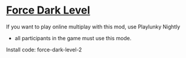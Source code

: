 # [Force Dark Level](https://spelunky.fyi/mods/m/force-dark-level-2/)

If you want to play online multiplay with this mod, use Playlunky Nightly
- all participants in the game must use this mode.

Install code: force-dark-level-2
